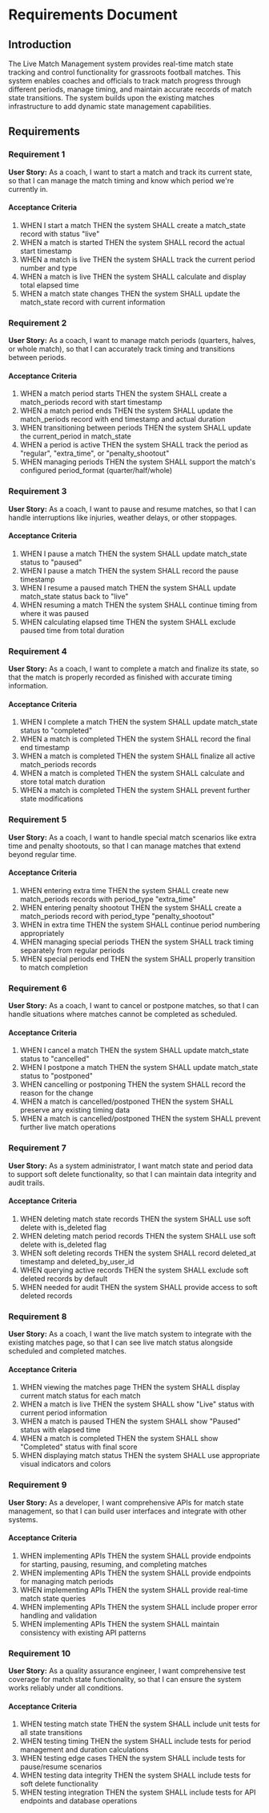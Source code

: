 # Requirements Document

## Introduction

The Live Match Management system provides real-time match state tracking and control functionality for grassroots football matches. This system enables coaches and officials to track match progress through different periods, manage timing, and maintain accurate records of match state transitions. The system builds upon the existing matches infrastructure to add dynamic state management capabilities.

## Requirements

### Requirement 1

**User Story:** As a coach, I want to start a match and track its current state, so that I can manage the match timing and know which period we're currently in.

#### Acceptance Criteria

1. WHEN I start a match THEN the system SHALL create a match_state record with status "live"
2. WHEN a match is started THEN the system SHALL record the actual start timestamp
3. WHEN a match is live THEN the system SHALL track the current period number and type
4. WHEN a match is live THEN the system SHALL calculate and display total elapsed time
5. WHEN a match state changes THEN the system SHALL update the match_state record with current information

### Requirement 2

**User Story:** As a coach, I want to manage match periods (quarters, halves, or whole match), so that I can accurately track timing and transitions between periods.

#### Acceptance Criteria

1. WHEN a match period starts THEN the system SHALL create a match_periods record with start timestamp
2. WHEN a match period ends THEN the system SHALL update the match_periods record with end timestamp and actual duration
3. WHEN transitioning between periods THEN the system SHALL update the current_period in match_state
4. WHEN a period is active THEN the system SHALL track the period as "regular", "extra_time", or "penalty_shootout"
5. WHEN managing periods THEN the system SHALL support the match's configured period_format (quarter/half/whole)

### Requirement 3

**User Story:** As a coach, I want to pause and resume matches, so that I can handle interruptions like injuries, weather delays, or other stoppages.

#### Acceptance Criteria

1. WHEN I pause a match THEN the system SHALL update match_state status to "paused"
2. WHEN I pause a match THEN the system SHALL record the pause timestamp
3. WHEN I resume a paused match THEN the system SHALL update match_state status back to "live"
4. WHEN resuming a match THEN the system SHALL continue timing from where it was paused
5. WHEN calculating elapsed time THEN the system SHALL exclude paused time from total duration

### Requirement 4

**User Story:** As a coach, I want to complete a match and finalize its state, so that the match is properly recorded as finished with accurate timing information.

#### Acceptance Criteria

1. WHEN I complete a match THEN the system SHALL update match_state status to "completed"
2. WHEN a match is completed THEN the system SHALL record the final end timestamp
3. WHEN a match is completed THEN the system SHALL finalize all active match_periods records
4. WHEN a match is completed THEN the system SHALL calculate and store total match duration
5. WHEN a match is completed THEN the system SHALL prevent further state modifications

### Requirement 5

**User Story:** As a coach, I want to handle special match scenarios like extra time and penalty shootouts, so that I can manage matches that extend beyond regular time.

#### Acceptance Criteria

1. WHEN entering extra time THEN the system SHALL create new match_periods records with period_type "extra_time"
2. WHEN entering penalty shootout THEN the system SHALL create a match_periods record with period_type "penalty_shootout"
3. WHEN in extra time THEN the system SHALL continue period numbering appropriately
4. WHEN managing special periods THEN the system SHALL track timing separately from regular periods
5. WHEN special periods end THEN the system SHALL properly transition to match completion

### Requirement 6

**User Story:** As a coach, I want to cancel or postpone matches, so that I can handle situations where matches cannot be completed as scheduled.

#### Acceptance Criteria

1. WHEN I cancel a match THEN the system SHALL update match_state status to "cancelled"
2. WHEN I postpone a match THEN the system SHALL update match_state status to "postponed"
3. WHEN cancelling or postponing THEN the system SHALL record the reason for the change
4. WHEN a match is cancelled/postponed THEN the system SHALL preserve any existing timing data
5. WHEN a match is cancelled/postponed THEN the system SHALL prevent further live match operations

### Requirement 7

**User Story:** As a system administrator, I want match state and period data to support soft delete functionality, so that I can maintain data integrity and audit trails.

#### Acceptance Criteria

1. WHEN deleting match state records THEN the system SHALL use soft delete with is_deleted flag
2. WHEN deleting match period records THEN the system SHALL use soft delete with is_deleted flag
3. WHEN soft deleting records THEN the system SHALL record deleted_at timestamp and deleted_by_user_id
4. WHEN querying active records THEN the system SHALL exclude soft deleted records by default
5. WHEN needed for audit THEN the system SHALL provide access to soft deleted records

### Requirement 8

**User Story:** As a coach, I want the live match system to integrate with the existing matches page, so that I can see live match status alongside scheduled and completed matches.

#### Acceptance Criteria

1. WHEN viewing the matches page THEN the system SHALL display current match status for each match
2. WHEN a match is live THEN the system SHALL show "Live" status with current period information
3. WHEN a match is paused THEN the system SHALL show "Paused" status with elapsed time
4. WHEN a match is completed THEN the system SHALL show "Completed" status with final score
5. WHEN displaying match status THEN the system SHALL use appropriate visual indicators and colors

### Requirement 9

**User Story:** As a developer, I want comprehensive APIs for match state management, so that I can build user interfaces and integrate with other systems.

#### Acceptance Criteria

1. WHEN implementing APIs THEN the system SHALL provide endpoints for starting, pausing, resuming, and completing matches
2. WHEN implementing APIs THEN the system SHALL provide endpoints for managing match periods
3. WHEN implementing APIs THEN the system SHALL provide real-time match state queries
4. WHEN implementing APIs THEN the system SHALL include proper error handling and validation
5. WHEN implementing APIs THEN the system SHALL maintain consistency with existing API patterns

### Requirement 10

**User Story:** As a quality assurance engineer, I want comprehensive test coverage for match state functionality, so that I can ensure the system works reliably under all conditions.

#### Acceptance Criteria

1. WHEN testing match state THEN the system SHALL include unit tests for all state transitions
2. WHEN testing timing THEN the system SHALL include tests for period management and duration calculations
3. WHEN testing edge cases THEN the system SHALL include tests for pause/resume scenarios
4. WHEN testing data integrity THEN the system SHALL include tests for soft delete functionality
5. WHEN testing integration THEN the system SHALL include tests for API endpoints and database operations